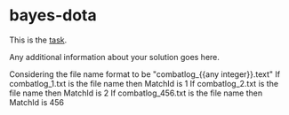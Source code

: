 bayes-dota
==========

This is the [task](TASK.md).

Any additional information about your solution goes here.

Considering the file name format to be "combatlog_{{any integer}}.text" 
If combatlog_1.txt is the file name then MatchId is 1 
If combatlog_2.txt is the file name then MatchId is 2
If combatlog_456.txt is the file name then MatchId is 456
